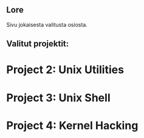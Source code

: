 ## Lore

Sivu jokaisesta valitusta osiosta. 

## Valitut projektit:
# Project 2: Unix Utilities


# Project 3: Unix Shell


# Project 4: Kernel Hacking


